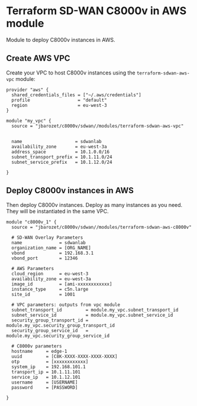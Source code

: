 # Terraform SD-WAN C8000v in AWS module

Module to deploy C8000v instances in AWS.

## Create AWS VPC

Create your VPC to host C8000v instances using the `terraform-sdwan-aws-vpc` module:

```hcl
provider "aws" {
  shared_credentials_files = ["~/.aws/credentials"]
  profile                  = "default"
  region                   = eu-west-3
}

module "my_vpc" {
  source = "jbarozet/c8000v/sdwan//modules/terraform-sdwan-aws-vpc"


  name                    = sdwanlab
  availability_zone       = eu-west-3a
  address_space           = 10.1.0.0/16
  subnet_transport_prefix = 10.1.11.0/24
  subnet_service_prefix   = 10.1.12.0/24

}
```

## Deploy C8000v instances in AWS

Then deploy C8000v instances.
Deploy as many instances as you need. They will be instantiated in the same VPC.

```hcl
module "c8000v_1" {
  source = "jbarozet/c8000v/sdwan//modules/terraform-sdwan-aws-c8000v"

  # SD-WAN Overlay Parameters
  name              = sdwanlab
  organization_name = [ORG_NAME]
  vbond             = 192.168.3.1
  vbond_port        = 12346

  # AWS Parameters
  cloud_region      = eu-west-3
  availability_zone = eu-west-3a
  image_id          = [ami-xxxxxxxxxxxx]
  instance_type     = c5n.large
  site_id           = 1001

  # VPC parameters: outputs from vpc module
  subnet_transport_id         = module.my_vpc.subnet_transport_id
  subnet_service_id           = module.my_vpc.subnet_service_id
  security_group_transport_id = module.my_vpc.security_group_transport_id
  security_group_service_id   = module.my_vpc.security_group_service_id

  # C8000v parameters
  hostname     = edge-1
  uuid         = [C8K-XXXX-XXXX-XXXX-XXXX]
  otp          = [xxxxxxxxxxxx]
  system_ip    = 192.168.101.1
  transport_ip = 10.1.11.101
  service_ip   = 10.1.12.101
  username     = [USERNAME]
  password     = [PASSWORD]

}
```
